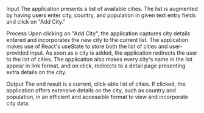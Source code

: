 Input
The application presents a list of available cities. The list is augmented by having users enter city, country, and population in given text entry fields and click on "Add City."

Process
Upon clicking on "Add City", the application captures city details entered and incorporates the new city to the current list. The application makes use of React's useState to store both the list of cities and user-provided input. As soon as a city is added, the application redirects the user to the list of cities. The application also makes every city's name in the list appear in link format, and on click, redirects to a detail page presenting extra details on the city.

Output 
The end result is a current, click-able list of cities. If clicked, the application offers extensive details on the city, such as country and population, in an efficient and accessible format to view and incorporate city data.